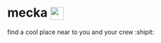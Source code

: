# mecka <sub><img src="https://img4.apk.tools/150/4/3/1/dolog.com.iman.qibladirection.png" wdith="30" height="30"/></sub>
find a cool place near to you and your crew :shipit:
